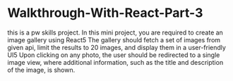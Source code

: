# Walkthrough-With-React-Part-3
this is a pw skills project. In this mini project, you are required to create an image gallery using React5 The gallery should fetch a set of images from given api, limit the results to 20 images, and display them in a user-friendly UI5 Upon clicking on any photo, the user should be redirected to a single image view, where additional information, such as the title and description of the image, is shown.
